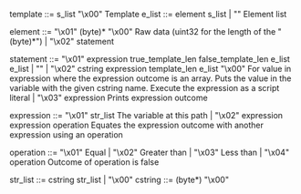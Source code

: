 template    ::= s_list "\x00"		              Template
e_list      ::= element s_list | ""               Element list

element     ::= "\x01" (byte)* "\x00"        Raw data (uint32 for the length of the "(byte)*")
              | "\x02" statement

statement   ::= "\x01" expression true_template_len false_template_len e_list e_list | ""
              | "\x02" cstring expression template_len e_list "\x00"  For value in expression where the expression outcome is an array. Puts the value in the variable with the given cstring name. Execute the expression as a script literal
              | "\x03" expression                        Prints expression outcome

expression  ::= "\x01" str_list                          The variable at this path
              | "\x02" expression expression operation   Equates the expression outcome with another expression using an operation

operation   ::= "\x01"                                   Equal
              | "\x02"                                   Greater than
              | "\x03"                                   Less than
              | "\x04" operation                         Outcome of operation is false


str_list       ::=  cstring str_list | "\x00"
cstring	       ::=	(byte*) "\x00"

